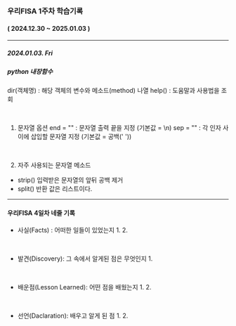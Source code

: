 ### 우리FISA 1주차 학습기록
#### ( 2024.12.30 ~ 2025.01.03 )
***
##### 2024.01.03. Fri

##### python 내장함수
dir(객체명) : 해당 객체의 변수와 메소드(method) 나열
help() : 도움말과 사용법을 조회

<br>

1. 문자열 옵션
end = "" : 문자열 출력 끝을 지정 (기본값 = \n)
sep = "" : 각 인자 사이에 삽입할 문자열 지정 (기본값 = 공백(' '))

<br>

2. 자주 사용되는 문자열 메소드
- strip()
입력받은 문자열의 앞뒤 공백 제거
- split()
반환 값은 리스트이다.


***
#### 우리FISA 4일차 네줄 기록

- 사실(Facts) : 어떠한 일들이 있었는지
    1. 
    2. 

<br>

- 발견(Discovery): 그 속에서 알게된 점은 무엇인지
    1. 
<br>

- 배운점(Lesson Learned): 어떤 점을 배웠는지
    1. 
    2. 
    
<br>

- 선언(Daclaration): 배우고 알게 된 점
    1. 
    2. 